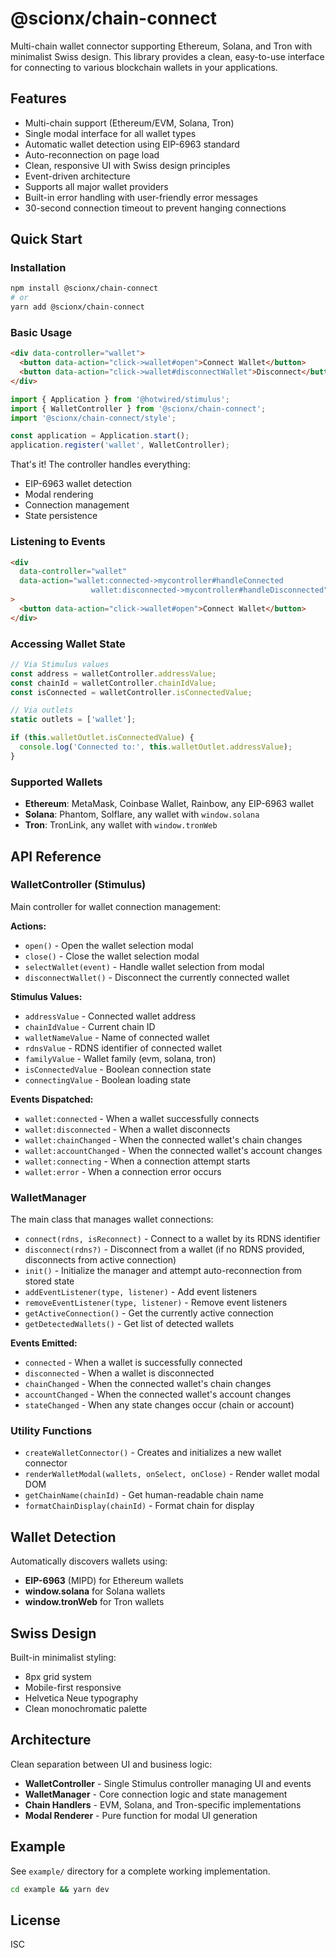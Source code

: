 # @scionx/chain-connect

Multi-chain wallet connector supporting Ethereum, Solana, and Tron with minimalist Swiss design. This library provides a clean, easy-to-use interface for connecting to various blockchain wallets in your applications.

## Features

- Multi-chain support (Ethereum/EVM, Solana, Tron)
- Single modal interface for all wallet types
- Automatic wallet detection using EIP-6963 standard
- Auto-reconnection on page load
- Clean, responsive UI with Swiss design principles
- Event-driven architecture
- Supports all major wallet providers
- Built-in error handling with user-friendly error messages
- 30-second connection timeout to prevent hanging connections

## Quick Start

### Installation

```bash
npm install @scionx/chain-connect
# or
yarn add @scionx/chain-connect
```

### Basic Usage

```html
<div data-controller="wallet">
  <button data-action="click->wallet#open">Connect Wallet</button>
  <button data-action="click->wallet#disconnectWallet">Disconnect</button>
</div>
```

```javascript
import { Application } from '@hotwired/stimulus';
import { WalletController } from '@scionx/chain-connect';
import '@scionx/chain-connect/style';

const application = Application.start();
application.register('wallet', WalletController);
```

That's it! The controller handles everything:

- EIP-6963 wallet detection
- Modal rendering
- Connection management
- State persistence

### Listening to Events

```html
<div
  data-controller="wallet"
  data-action="wallet:connected->mycontroller#handleConnected
                  wallet:disconnected->mycontroller#handleDisconnected"
>
  <button data-action="click->wallet#open">Connect Wallet</button>
</div>
```

### Accessing Wallet State

```javascript
// Via Stimulus values
const address = walletController.addressValue;
const chainId = walletController.chainIdValue;
const isConnected = walletController.isConnectedValue;

// Via outlets
static outlets = ['wallet'];

if (this.walletOutlet.isConnectedValue) {
  console.log('Connected to:', this.walletOutlet.addressValue);
}
```

### Supported Wallets

- **Ethereum**: MetaMask, Coinbase Wallet, Rainbow, any EIP-6963 wallet
- **Solana**: Phantom, Solflare, any wallet with `window.solana`
- **Tron**: TronLink, any wallet with `window.tronWeb`

## API Reference

### WalletController (Stimulus)

Main controller for wallet connection management:

**Actions:**

- `open()` - Open the wallet selection modal
- `close()` - Close the wallet selection modal
- `selectWallet(event)` - Handle wallet selection from modal
- `disconnectWallet()` - Disconnect the currently connected wallet

**Stimulus Values:**

- `addressValue` - Connected wallet address
- `chainIdValue` - Current chain ID
- `walletNameValue` - Name of connected wallet
- `rdnsValue` - RDNS identifier of connected wallet
- `familyValue` - Wallet family (evm, solana, tron)
- `isConnectedValue` - Boolean connection state
- `connectingValue` - Boolean loading state

**Events Dispatched:**

- `wallet:connected` - When a wallet successfully connects
- `wallet:disconnected` - When a wallet disconnects
- `wallet:chainChanged` - When the connected wallet's chain changes
- `wallet:accountChanged` - When the connected wallet's account changes
- `wallet:connecting` - When a connection attempt starts
- `wallet:error` - When a connection error occurs

### WalletManager

The main class that manages wallet connections:

- `connect(rdns, isReconnect)` - Connect to a wallet by its RDNS identifier
- `disconnect(rdns?)` - Disconnect from a wallet (if no RDNS provided, disconnects from active connection)
- `init()` - Initialize the manager and attempt auto-reconnection from stored state
- `addEventListener(type, listener)` - Add event listeners
- `removeEventListener(type, listener)` - Remove event listeners
- `getActiveConnection()` - Get the currently active connection
- `getDetectedWallets()` - Get list of detected wallets

**Events Emitted:**

- `connected` - When a wallet is successfully connected
- `disconnected` - When a wallet is disconnected
- `chainChanged` - When the connected wallet's chain changes
- `accountChanged` - When the connected wallet's account changes
- `stateChanged` - When any state changes occur (chain or account)

### Utility Functions

- `createWalletConnector()` - Creates and initializes a new wallet connector
- `renderWalletModal(wallets, onSelect, onClose)` - Render wallet modal DOM
- `getChainName(chainId)` - Get human-readable chain name
- `formatChainDisplay(chainId)` - Format chain for display

## Wallet Detection

Automatically discovers wallets using:

- **EIP-6963** (MIPD) for Ethereum wallets
- **window.solana** for Solana wallets
- **window.tronWeb** for Tron wallets

## Swiss Design

Built-in minimalist styling:

- 8px grid system
- Mobile-first responsive
- Helvetica Neue typography
- Clean monochromatic palette

## Architecture

Clean separation between UI and business logic:

- **WalletController** - Single Stimulus controller managing UI and events
- **WalletManager** - Core connection logic and state management
- **Chain Handlers** - EVM, Solana, and Tron-specific implementations
- **Modal Renderer** - Pure function for modal UI generation

## Example

See `example/` directory for a complete working implementation.

```bash
cd example && yarn dev
```

## License

ISC
